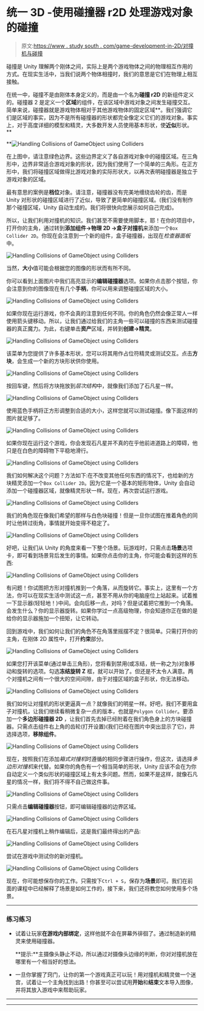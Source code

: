 # 统一 3D -使用碰撞器 r2D 处理游戏对象的碰撞

> 原文:[https://www . study south . com/game-development-in-2D/对撞机与碰撞](https://www.studytonight.com/game-development-in-2D/colliders-and-collisions)

碰撞是 Unity 理解两个刚体之间，实际上是两个游戏物体之间的物理相互作用的方式。在现实生活中，当我们说两个物体相撞时，我们的意思是它们在物理上相互接触。

在统一中，碰撞不是由刚体本身定义的，而是由一个名为**碰撞 r2D** 的新组件定义的。碰撞器 2 是定义一个**区域**的组件，在该区域中游戏对象之间发生碰撞交互。简单来说，碰撞器就是游戏物体相对于其他游戏物体的固定区域**。我们强调它们是区域的事实，因为不是所有碰撞器的形状都完全像定义它们的游戏对象。事实上，对于高度详细的模型和精灵，大多数开发人员使用基本形状，使**近似**形状。**

 **![Handling Collisions of GameObject using Colliders](../Images/6efa545a6725fb3167d7c41bec706a14.png)

在上图中，请注意绿色边界。这些边界定义了各自游戏对象中的碰撞区域。在三角形中，边界非常适合游戏对象的形状，因为我们使用了一个简单的三角形。在正方形中，我们将碰撞区域做得比游戏对象的实际形状大，以再次表明碰撞器是独立于游戏对象的区域。

最有意思的案例是**档位**对象。请注意，碰撞器没有完美地缠绕齿轮的齿，而是 Unity 对形状的碰撞区域进行了近似，导致了更简单的碰撞区域。(我们没有制作那个碰撞区域，Unity 自动生成的。我们将很快向您展示如何自己完成)。

所以，让我们利用对撞机的知识。我们甚至不需要使用脚本，耶！在你的项目中，打开你的主角，通过转到**添加组件→物理 2D →盒子对撞机**来添加一个`Box Collider 2D`。你现在会注意到一个新的组件，盒子碰撞器，出现在*检查器面板*中。

![Handling Collisions of GameObject using Colliders](../Images/96472d5a34d8f9a823d644ac2e3b8560.png)

当然，**大小**值可能会根据您的图像的形状而有所不同。

你可以看到上面图片中我们高亮显示的**编辑碰撞器**选项。如果你点击那个按钮，你会注意到你的图像现在有几个**手柄**，你可以用来调整碰撞区域的大小。

![Handling Collisions of GameObject using Colliders](../Images/aaf5a34ce429d3606386c2e8d69919b6.png)

如果你现在运行游戏，你不会真的注意到任何不同。你的角色仍然会像正常人一样使用箭头键移动。所以，让我们通过给我们的主角一些可以碰撞的东西来测试碰撞器的真正魔力。为此，右键单击**资产**区域，并转到**创建→精灵**。

![Handling Collisions of GameObject using Colliders](../Images/89d711b08d5080980f5e059a26734686.png)

该菜单为您提供了许多基本形状，您可以将其用作占位符精灵或测试交互。点击**方块**，会生成一个新的方块形状供你使用。

![Handling Collisions of GameObject using Colliders](../Images/b4819a2b32718f076ec9324370074a0d.png)

按回车键，然后将方块拖放到*层次结构*中，就像我们添加了石凡星一样。

![Handling Collisions of GameObject using Colliders](../Images/f6a52dad117b17f5bb2ccdeaba29e119.png)

使用蓝色手柄将正方形调整到合适的大小，这样您就可以测试碰撞。像下面这样的图片就足够了。

![Handling Collisions of GameObject using Colliders](../Images/214fb5eeed52c02d6a7cfc46ab45f5a9.png)

如果你现在运行这个游戏，你会发现石凡星并不真的在乎他前进道路上的障碍，他只是在白色的障碍物下平稳地滑行。

![Handling Collisions of GameObject using Colliders](../Images/bc49b314e7c3354e4e73aacce1f74382.png)

我们如何解决这个问题？方法如下:在不改变其他任何东西的情况下，也给新的方块精灵添加一个`Box Collider 2D`。因为它是一个基本的矩形物体，Unity 会自动添加一个碰撞器区域，就像精灵形状一样。现在，再次尝试运行游戏。

![Handling Collisions of GameObject using Colliders](../Images/3fed1b1d1a516c49697232ff52e5d5d8.png)

我们的角色现在像我们希望的那样与白色块碰撞！但是一旦你试图在推着角色的同时让他转过街角，事情就开始变得不稳定了。

![Handling Collisions of GameObject using Colliders](../Images/5676cf75d8e000cc1b354c4aa8bc29af.png)

好吧，让我们从 Unity 的角度来看一下整个场景。玩游戏时，只需点击**场景**选项卡，即可看到场景背后发生的事情。如果你点击你的主角，你可能会看到这样的东西:

![Handling Collisions of GameObject using Colliders](../Images/a8f86827f6562dc240851abccca0cbe4.png)

有问题！你试图把方形对撞机推到一个角落，从而旋转它。事实上，这里有一个方法，你可以在现实生活中测试这一点，甚至不用从你的电脑座位上站起来。试着推一下显示器(轻轻地！)中间。会向后移一点，对吗？但是试着把它推到一个角落。会发生什么？你的显示器旋转。如果你学过一点高级物理，你会知道你正在做的是给你的显示器施加一个扭矩，让它转动。

回到游戏中，我们如何让我们的角色不在角落里摇摆不定？很简单。只需打开你的主角，在刚体 2D 属性中，打开**约束**部分。

![Handling Collisions of GameObject using Colliders](../Images/71f79cc55d428e39bb2edf16f7855445.png)

如果您打开该菜单(通过单击三角形)，您将看到禁用(或冻结，统一称之为)对象移动和旋转的选项。勾选**冻结旋转 Z** 框，就可以开始了。但还是不太令人满意。两个对撞机之间有一个很大的空间间隙，由于对撞区域的盒子形状，你无法移动。

![Handling Collisions of GameObject using Colliders](../Images/3c91988e744558465cb5adec1ce6b559.png)

我们如何让对撞机的形状更逼真一点？就像我们的明星一样。好吧，我们不要用盒子对撞机，让我们继续看稍微复杂一点的版本，也就是`Polygon Collider`。要添加一个**多边形碰撞器 2D** ，让我们首先去掉已经附着在我们角色身上的方块碰撞器。只需点击组件右上角的齿轮(打开设置)(我们已经在图片中突出显示了它)，并选择选项，**移除组件**。

![Handling Collisions of GameObject using Colliders](../Images/10da9c832e8fab1dc367993387954ec6.png)

现在，按照我们在添加*箱式对撞机*时遵循的相同步骤进行操作，但这次，请选择*多边形对撞机*来代替。如果你的角色有一个相当简单的形状，Unity 应该不会在为你自动定义一个类似形状的碰撞区域上有太多问题。然而，如果不是这样，就像石凡星的情况一样，我们将不得不自己做这件事。

![Handling Collisions of GameObject using Colliders](../Images/e5d992e4249868d8793995e7900c16b4.png)

只需点击**编辑碰撞器**按钮，即可编辑碰撞器的边界区域。

![Handling Collisions of GameObject using Colliders](../Images/c91eeb54aefb14a128f11831cefda81f.png)

在石凡星对撞机上稍作编辑后，这是我们最终得出的产品:

![Handling Collisions of GameObject using Colliders](../Images/d0cdf19bd4936b47c8ed92a8929b9db6.png)

尝试在游戏中测试你的新对撞机。

![Handling Collisions of GameObject using Colliders](../Images/9202777d999286daa149ed777c885845.png)

现在，你可能想保存你的工作。只需按下`Ctrl + S`，保存为**场景**即可。我们在前面的课程中已经解释了场景是如何工作的，接下来，我们还将教您如何使用多个场景。

* * *

### 练习练习

*   试着让玩家**在游戏内部绑定**，这样他就不会在屏幕外徘徊了。通过制造新的精灵来使用碰撞器。

    **提示:**主摄像头静止不动，所以通过对摄像头边缘的判断，你对对撞机放在哪里有一个相当好的想法。

*   一旦你掌握了窍门，让你的第一个游戏真正可以玩！用对撞机和精灵做一个迷宫，试着让一个主角找到出路！你甚至可以尝试用**开始**和**结束**文本导入图像，并将其放入游戏中来帮助玩家。

* * *

* * ***